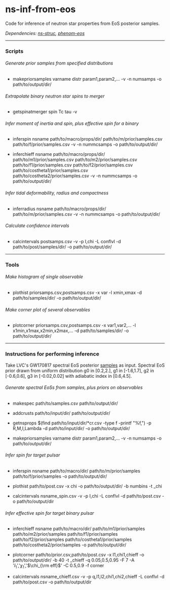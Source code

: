 # ns-inf-from-eos
Code for inference of neutron star properties from EoS posterior samples.

*Dependencies: [ns-struc](https://github.com/landryp/ns-struc), [phenom-eos](https://github.com/landryp/phenom-eos)*

---

### Scripts

###### Generate prior samples from specified distributions

* makepriorsamples varname distr param1,param2,... -v -n numsamps -o path/to/output/dir/

###### Extrapolate binary neutron star spins to merger

* getspinatmerger spin Tc tau -v

###### Infer moment of inertia and spin, plus effective spin for a binary

* inferspin nsname path/to/macro/props/dir/ path/to/m/prior/samples.csv path/to/f/prior/samples.csv -v -n nummcsamps -o path/to/output/dir/

* inferchieff nsname path/to/macro/props/dir/ path/to/m1/prior/samples.csv path/to/m2/prior/samples.csv path/to/f1/prior/samples.csv path/to/f2/prior/samples.csv path/to/costheta1/prior/samples.csv path/to/costheta2/prior/samples.csv -v -n nummcsamps -o path/to/output/dir/

###### Infer tidal deformability, radius and compactness

* inferradius nsname path/to/macro/props/dir/ path/to/m/prior/samples.csv -v -n nummcsamps -o path/to/output/dir/

###### Calculate confidence intervals

* calcintervals postsamps.csv -v -p I,chi -L conflvl -d path/to/post/samples/dir/ -o path/to/output/dir/

---

### Tools

###### Make histogram of single observable

* plothist priorsamps.csv,postsamps.csv -x var -l xmin,xmax -d path/to/samples/dir/ -o path/to/output/dir/

###### Make corner plot of several observables

* plotcorner priorsamps.csv,postsamps.csv -x var1,var2,... -l x1min,x1max,x2min,x2max,... -d path/to/samples/dir/ -o path/to/output/dir/

---

### Instructions for performing inference

Take LVC's GW170817 spectral EoS posterior [samples](https://dcc.ligo.org/public/0152/P1800115/012/Parametrized-EoS_maxmass_EoS_samples.dat) as input. Spectral EoS prior drawn from uniform distribution g0 in [0.2,2.], g1 in [-1.6,1.7], g2 in [-0.6,0.6], g3 in [-0.02,0.02] with adiabatic index in [0.6,4.5].

###### Generate spectral EoSs from samples, plus priors on observables

* makespec path/to/samples.csv path/to/output/dir/

* addcrusts path/to/input/dir/ path/to/output/dir/

* getnsprops $(find path/to/input/dir/*cr.csv -type f -printf "%f,") -p R,M,I,Lambda -d path/to/input/dir/ -o path/to/output/dir/

* makepriorsamples varname distr param1,param2,... -v -n numsamps -o path/to/output/dir/

###### Infer spin for target pulsar

* inferspin nsname path/to/macro/dir/ path/to/m/prior/samples path/to/f/prior/samples -o path/to/output/dir/

* plothist path/to/post.csv -x chi -o path/to/output/dir/ -b numbins -t _chi

* calcintervals nsname_spin.csv -v -p I,chi -L conflvl -d path/to/post.csv -o path/to/output/dir

###### Infer effective spin for target binary pulsar

* inferchieff nsname path/to/macro/dir/ path/to/m1/prior/samples path/to/m2/prior/samples path/to/f1/prior/samples path/to/f2/prior/samples path/to/costheta1/prior/samples path/to/costheta2/prior/samples -o path/to/output/dir/

* plotcorner path/to/prior.csv,path/to/post.csv -x I1,chi1,chieff -o path/to/output/dir/ -b 40 -t _chieff -q 0.05,0.5,0.95 -F 7 -A '$I_1$','$\chi_1$','$\chi_{\rm eff}$' -C 0.5,0.9 -f corner

* calcintervals nsname_chieff.csv -v -p q,I1,I2,chi1,chi2,chieff -L conflvl -d path/to/post.csv -o path/to/output/dir


